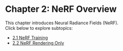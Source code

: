 # Chapter 2: NeRF Overview

This chapter introduces Neural Radiance Fields (NeRF).  
Click below to explore subtopics:

- [2.1 NeRF Training](Chapter02_NeRF.md)
- [2.2 NeRF Rendering Only](nerf_render_only.md)
